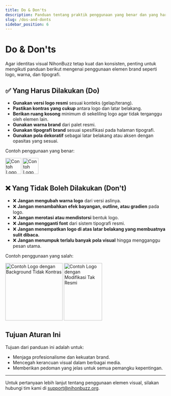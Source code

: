 ```yaml
---
title: Do & Don'ts
description: Panduan tentang praktik penggunaan yang benar dan yang harus dihindari dalam penerapan identitas visual NihonBuzz.
slug: /dos-and-donts
sidebar_position: 6
---
```


# Do & Don'ts

Agar identitas visual NihonBuzz tetap kuat dan konsisten, penting untuk mengikuti panduan berikut mengenai penggunaan elemen brand seperti logo, warna, dan tipografi.

## ✅ Yang Harus Dilakukan (Do)

- **Gunakan versi logo resmi** sesuai konteks (gelap/terang).
- **Pastikan kontras yang cukup** antara logo dan latar belakang.
- **Berikan ruang kosong** minimum di sekeliling logo agar tidak terganggu oleh elemen lain.
- **Gunakan warna brand** dari palet resmi.
- **Gunakan tipografi brand** sesuai spesifikasi pada halaman tipografi.
- **Gunakan pola dekoratif** sebagai latar belakang atau aksen dengan opasitas yang sesuai.

Contoh penggunaan yang benar:

<div class="preview-wrapper" style={{ display: 'flex', gap: '1rem', flexWrap: 'wrap' }}>
  <img src="/assets/Company/NihonBuzz-Logo-Landscape-Light.png" alt="Contoh Logo Valid" height="50" />
  <img src="/assets/Academy/Nihonbuzz-Academy-Light-LS-Regular.png" alt="Contoh Logo Akademi Valid" height="50" />
</div>

## ❌ Yang Tidak Boleh Dilakukan (Don't)

- ❌ **Jangan mengubah warna logo** dari versi aslinya.
- ❌ **Jangan menambahkan efek bayangan, outline, atau gradien** pada logo.
- ❌ **Jangan merotasi atau mendistorsi** bentuk logo.
- ❌ **Jangan mengganti font** dari sistem tipografi resmi.
- ❌ **Jangan menempatkan logo di atas latar belakang yang membuatnya sulit dibaca.**
- ❌ **Jangan menumpuk terlalu banyak pola visual** hingga mengganggu pesan utama.

Contoh penggunaan yang salah:

<div class="preview-wrapper" style={{ display: 'flex', gap: '1rem', flexWrap: 'wrap' }}>
  <img src="/assets/Company/NihonBuzz-Logo-Light.png" style={{ backgroundColor: '#460707ff' }} alt="Contoh Logo dengan Background Tidak Kontras" height="180" />
  <img src="/assets/Company/NihonBuzz-Logo-Outlined.png" alt="Contoh Logo dengan Modifikasi Tak Resmi" height="180" width="120" />
</div>

## Tujuan Aturan Ini

Tujuan dari panduan ini adalah untuk:
- Menjaga profesionalisme dan kekuatan brand.
- Mencegah kerancuan visual dalam berbagai media.
- Memberikan pedoman yang jelas untuk semua pemangku kepentingan.

---

Untuk pertanyaan lebih lanjut tentang penggunaan elemen visual, silakan hubungi tim kami di [support@nihonbuzz.org](/hubungi-kami).
